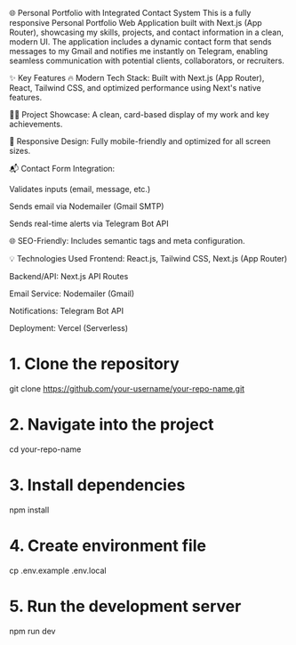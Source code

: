 🌐 Personal Portfolio with Integrated Contact System
This is a fully responsive Personal Portfolio Web Application built with Next.js (App Router), showcasing my skills, projects, and contact information in a clean, modern UI. The application includes a dynamic contact form that sends messages to my Gmail and notifies me instantly on Telegram, enabling seamless communication with potential clients, collaborators, or recruiters.

✨ Key Features
🔥 Modern Tech Stack: Built with Next.js (App Router), React, Tailwind CSS, and optimized performance using Next's native features.

🧑‍💻 Project Showcase: A clean, card-based display of my work and key achievements.

📱 Responsive Design: Fully mobile-friendly and optimized for all screen sizes.

📬 Contact Form Integration:

Validates inputs (email, message, etc.)

Sends email via Nodemailer (Gmail SMTP)

Sends real-time alerts via Telegram Bot API

🌐 SEO-Friendly: Includes semantic tags and meta configuration.

💡 Technologies Used
Frontend: React.js, Tailwind CSS, Next.js (App Router)

Backend/API: Next.js API Routes

Email Service: Nodemailer (Gmail)

Notifications: Telegram Bot API

Deployment: Vercel (Serverless)


# 1. Clone the repository
git clone https://github.com/your-username/your-repo-name.git

# 2. Navigate into the project
cd your-repo-name

# 3. Install dependencies
npm install

# 4. Create environment file
cp .env.example .env.local

# 5. Run the development server
npm run dev

